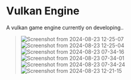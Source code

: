 # Vulkan Engine
 A vulkan game engine currently on developing..

> ![Screenshot from 2024-08-23 12-25-07](https://github.com/user-attachments/assets/a5cd5954-772f-4c3b-9446-8537ab231535)
> ![Screenshot from 2024-08-23 12-25-04](https://github.com/user-attachments/assets/1892ddb3-221c-4bc1-9449-ee24e070804a)
> ![Screenshot from 2024-08-23 07-34-16](https://github.com/user-attachments/assets/3bdae46a-f322-4717-97ad-138a1c97f18b)
> ![Screenshot from 2024-08-23 07-34-01](https://github.com/user-attachments/assets/7d772ae3-7520-4e73-8938-c5ea3e2a6e7d)
> ![Screenshot from 2024-08-23 07-34-24](https://github.com/user-attachments/assets/620021af-4bec-48a1-956b-53c6f535a313)
> ![Screenshot from 2024-08-23 12-21-15](https://github.com/user-attachments/assets/325f2601-f1fc-444f-a992-0acf98dbea14)


 
